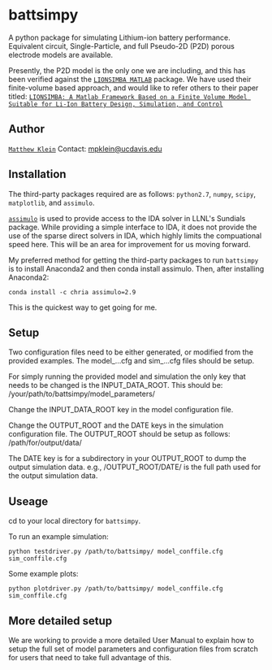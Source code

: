 # battsimpy
A python package for simulating Lithium-ion battery performance. Equivalent
 circuit, Single-Particle, and full Pseudo-2D (P2D) porous electrode models
 are available.

Presently, the P2D model is the only one we are including, and this has
 been verified against the [`LIONSIMBA MATLAB`](http://sisdin.unipv.it/labsisdin/lionsimba.php) package. We have used their finite-volume based approach, and
 would like to refer others to their paper titled: [`LIONSIMBA: A Matlab
 Framework Based on a Finite Volume Model Suitable for Li-Ion Battery
 Design, Simulation, and Control`](http://jes.ecsdl.org/content/163/7/A1192.abstract)

## Author

[`Matthew Klein`](https://www.linkedin.com/in/matt-klein-365b518/)
Contact: mpklein@ucdavis.edu

## Installation

The third-party packages required are as follows: `python2.7`, `numpy`,
`scipy`, `matplotlib`, and `assimulo`.

[`assimulo`](http://www.jmodelica.org/assimulo) is used to provide access to
 the IDA solver in LLNL's Sundials package. While providing a simple interface
 to IDA, it does not provide the use of the sparse direct solvers in IDA,
 which highly limits the compuational speed here. This will be an area for
 improvement for us moving forward.

My preferred method for getting the third-party packages to run `battsimpy`
 is to install Anaconda2 and then conda install assimulo.
Then, after installing Anaconda2:
```
conda install -c chria assimulo=2.9
```
This is the quickest way to get going for me.

## Setup
Two configuration files need to be either generated, or modified from the
 provided examples. The model_...cfg and sim_...cfg files should be setup.

For simply running the provided model and simulation the only key that needs to
 be changed is the INPUT_DATA_ROOT. This should be:
 /your/path/to/battsimpy/model_parameters/

Change the INPUT_DATA_ROOT key in the model configuration file.

Change the OUTPUT_ROOT and the DATE keys in the simulation configuration file.
The OUTPUT_ROOT should be setup as follows:
/path/for/output/data/

The DATE key is for a subdirectory in your OUTPUT_ROOT to dump the output
 simulation data.
e.g.,
/OUTPUT_ROOT/DATE/ is the full path used for the output simulation data.

## Useage
cd to your local directory for `battsimpy`.

To run an example simulation:
```
python testdriver.py /path/to/battsimpy/ model_conffile.cfg sim_conffile.cfg
```

Some example plots:
```
python plotdriver.py /path/to/battsimpy/ model_conffile.cfg sim_conffile.cfg
```

## More detailed setup
We are working to provide a more detailed User Manual to explain how to setup
 the full set of model parameters and configuration files from scratch for
 users that need to take full advantage of this.
